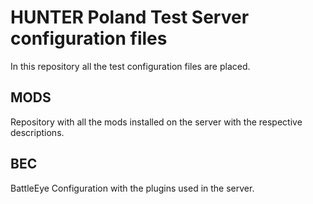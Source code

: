 # HUNTER Poland Test Server configuration files

In this repository all the test configuration files are placed.

## MODS

Repository with all the mods installed on the server with the respective descriptions.

## BEC

BattleEye Configuration with the plugins used in the server.
